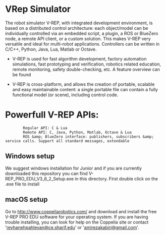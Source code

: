 
# VRep Simulator

The robot simulator V-REP, with integrated development environment, is based on a distributed control architecture: each object/model can be individually controlled via an embedded script, a plugin, a ROS or BlueZero node, a remote API client, or a custom solution. This makes V-REP very versatile and ideal for multi-robot applications. Controllers can be written in C/C++, Python, Java, Lua, Matlab or Octave.

* V-REP is used for fast algorithm development, factory automation simulations, fast prototyping and verification, robotics related education, remote monitoring, safety double-checking, etc. A feature overview can be found

* V-REP is cross-platform, and allows the creation of portable, scalable and easy maintainable content: a single portable file can contain a fully functional model (or scene), including control code.

# Powerfull V-REP APIs:
            Regular API: C & Lua
            Remote API: C, Java, Python, Matlab, Octave & Lua
            ROS &amp; BlueZero interface: publishers, subscribers &amp; service calls. Support all standard messages, extendable

## Windows setup
We suggest windows installation for Junior and if you are currently downloaded this repository you can find V-REP_PRO_EDU_V3_6_2_Setup.exe in this directory.
First double click on the .exe file to install 

## macOS setup

 Go to http://www.coppeliarobotics.com/ and download and install the free V-REP PRO EDU software for your operating system. 
 If you are having trouble installing, you can look for help on the Coppelia site or contact 'reyhanehpahlevan@ce.sharif.edu’ or 'amirezakabiri@gmail.com'.
